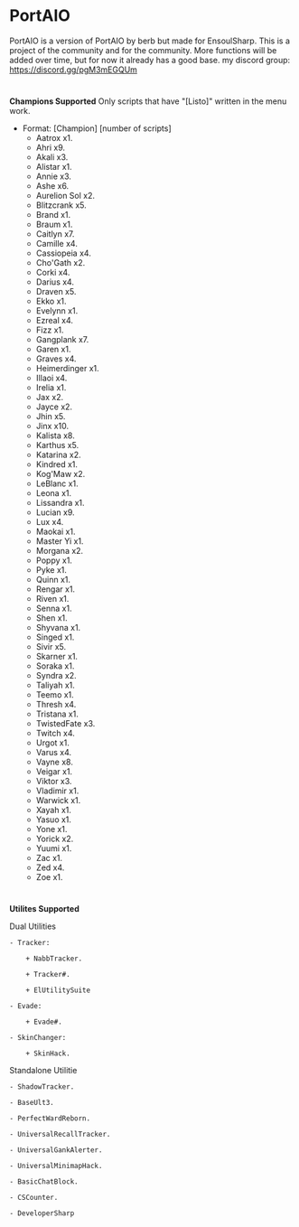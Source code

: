 # PortAIO

PortAIO is a version of PortAIO by berb but made for EnsoulSharp. This is a project of the community and for the community. More functions will be added over time, but for now it already has a good base. my discord group: https://discord.gg/pgM3mEGQUm

#
**Champions Supported**
Only scripts that have "[Listo]" written in the menu work.

- Format:  [Champion] [number of scripts]
    - Aatrox x1.
    - Ahri x9.
    - Akali x3.
    - Alistar x1.
    - Annie x3.
    - Ashe x6.
    - Aurelion Sol x2.
    - Blitzcrank x5.
    - Brand x1.
    - Braum x1.
    - Caitlyn x7.
    - Camille x4.
    - Cassiopeia x4.
    - Cho'Gath x2.
    - Corki x4.
    - Darius x4.
    - Draven x5.
    - Ekko x1.
    - Evelynn x1.
    - Ezreal x4.
    - Fizz x1.
    - Gangplank x7.
    - Garen x1.
    - Graves x4.
    - Heimerdinger x1.
    - Illaoi x4.
    - Irelia x1.
    - Jax x2.
    - Jayce x2.
    - Jhin x5.
    - Jinx x10.
    - Kalista x8.
    - Karthus x5.
    - Katarina x2.
    - Kindred x1.
    - Kog'Maw x2.
    - LeBlanc x1.
    - Leona x1.
    - Lissandra x1.
    - Lucian x9.
    - Lux x4.
    - Maokai x1.
    - Master Yi x1.
    - Morgana x2.
    - Poppy x1.
    - Pyke x1.
    - Quinn x1.
    - Rengar x1.
    - Riven x1.
    - Senna x1.
    - Shen x1.
    - Shyvana x1.
    - Singed x1.
    - Sivir x5.
    - Skarner x1.
    - Soraka x1.
    - Syndra x2.
    - Taliyah x1.
    - Teemo x1.
    - Thresh x4.
    - Tristana x1.
    - TwistedFate x3.
    - Twitch x4.
    - Urgot x1.
    - Varus x4.
    - Vayne x8.
    - Veigar x1.
    - Viktor x3.
    - Vladimir x1.
    - Warwick x1.
    - Xayah x1.
    - Yasuo x1.
    - Yone x1.
    - Yorick x2.
    - Yuumi x1.
    - Zac x1.
    - Zed x4.
    - Zoe x1.

#
**Utilites Supported**

Dual Utilities

    - Tracker:

        + NabbTracker.

        + Tracker#.

        + ElUtilitySuite

    - Evade:

        + Evade#.

    - SkinChanger:

        + SkinHack.

Standalone Utilitie

    - ShadowTracker.

    - BaseUlt3.

    - PerfectWardReborn.

    - UniversalRecallTracker.

    - UniversalGankAlerter.

    - UniversalMinimapHack.

    - BasicChatBlock.

    - CSCounter.

    - DeveloperSharp


